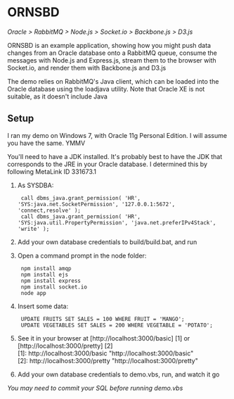 ORNSBD
======

*Oracle > RabbitMQ > Node.js > Socket.io > Backbone.js > D3.js*

ORNSBD is an example application, showing how you might push data changes from an Oracle database onto a RabbitMQ queue, consume the messages with Node.js and Express.js, stream them to the browser with Socket.io, and render them with Backbone.js and D3.js

The demo relies on RabbitMQ's Java client, which can be loaded into the Oracle database using the loadjava utility. Note that Oracle XE is not suitable, as it doesn't include Java

Setup
-----

I ran my demo on Windows 7, with Oracle 11g Personal Edition. I will assume you have the same. YMMV

You'll need to have a JDK installed. It's probably best to have the JDK that corresponds to the JRE in your Oracle database. I determined this by following MetaLink ID 331673.1

1. As SYSDBA:

        call dbms_java.grant_permission( 'HR', 'SYS:java.net.SocketPermission', '127.0.0.1:5672', 'connect,resolve' );  
        call dbms_java.grant_permission( 'HR', 'SYS:java.util.PropertyPermission', 'java.net.preferIPv4Stack', 'write' );  

2. Add your own database credentials to build/build.bat, and run  

3. Open a command prompt in the node folder:

        npm install amqp  
        npm install ejs  
        npm install express    
        npm install socket.io  
        node app  

4. Insert some data:

        UPDATE FRUITS SET SALES = 100 WHERE FRUIT = 'MANGO';  
        UPDATE VEGETABLES SET SALES = 200 WHERE VEGETABLE = 'POTATO';  

5.  See it in your browser at [http://localhost:3000/basic] [1] or [http://localhost:3000/pretty] [2]  
  [1]: http://localhost:3000/basic    "http://localhost:3000/basic"  
  [2]: http://localhost:3000/pretty   "http://localhost:3000/pretty"  
6.  Add your own database credentials to demo.vbs, run, and watch it go  

*You may need to commit your SQL before running demo.vbs*